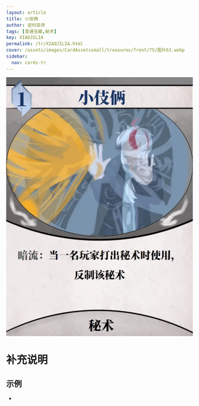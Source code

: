 ```yaml
---
layout: article
title: 小伎俩
author: 逆时巫师
tags: [普通宝藏,秘术]
key: XIAOJILIA
permalink: /tr/XIAOJILIA.html
cover: /assets/images/CardAssetssmall/treasures/front/75/图片63.webp
sidebar:
  nav: cards-tr
---
```

![](/assets/images/CardAssets/treasures/front/75/图片63.webp)

# 补充说明



## 示例
* 